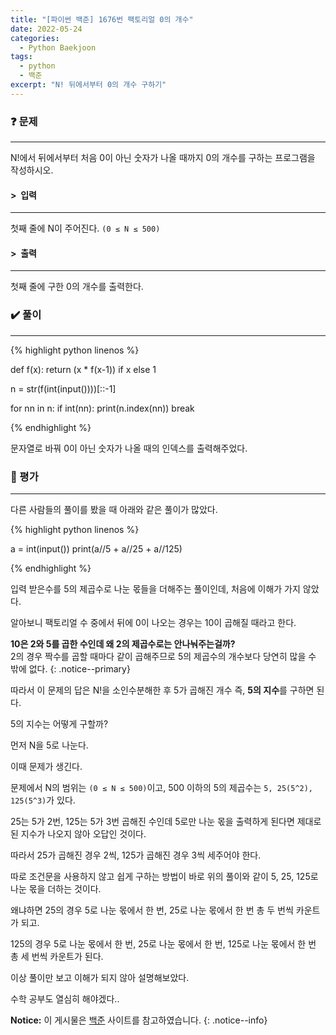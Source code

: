 ```yaml
---
title: "[파이썬 백준] 1676번 팩토리얼 0의 개수"
date: 2022-05-24
categories:
  - Python Baekjoon
tags:
  - python
  - 백준
excerpt: "N! 뒤에서부터 0의 개수 구하기"
---
```


### ❓ 문제

---

N!에서 뒤에서부터 처음 0이 아닌 숫자가 나올 때까지 0의 개수를 구하는 프로그램을 작성하시오.<br>


#### > &nbsp;입력

---

첫째 줄에 N이 주어진다. `(0 ≤ N ≤ 500)`<br>


#### > &nbsp;출력

---

첫째 줄에 구한 0의 개수를 출력한다.<br>


### ✔️ 풀이

---

{% highlight python linenos %}

def f(x):
    return (x * f(x-1)) if x else 1


n = str(f(int(input())))[::-1]

for nn in n:
    if int(nn):
        print(n.index(nn))
        break

{% endhighlight %}

문자열로 바꿔 0이 아닌 숫자가 나올 때의 인덱스를 출력해주었다.

### 💬 평가

---

다른 사람들의 풀이를 봤을 때 아래와 같은 풀이가 많았다.

{% highlight python linenos %}

a = int(input())
print(a//5 + a//25 + a//125)

{% endhighlight %}

입력 받은수를 5의 제곱수로 나눈 몫들을 더해주는 풀이인데, 처음에 이해가 가지 않았다.

알아보니 팩토리얼 수 중에서 뒤에 0이 나오는 경우는 10이 곱해질 때라고 한다.

**10은 2와 5를 곱한 수인데 왜 2의 제곱수로는 안나눠주는걸까?**<br>
2의 경우 짝수를 곱할 때마다 같이 곱해주므로 5의 제곱수의 개수보다 당연히 많을 수 밖에 없다.
{: .notice--primary}

따라서 이 문제의 답은 N!을 소인수분해한 후 5가 곱해진 개수 즉, **5의 지수**를 구하면 된다.

5의 지수는 어떻게 구할까?

먼저 N을 5로 나눈다.

이때 문제가 생긴다.

문제에서 N의 범위는 `(0 ≤ N ≤ 500)`이고, 500 이하의 5의 제곱수는 `5, 25(5^2), 125(5^3)`가 있다.

25는 5가 2번, 125는 5가 3번 곱해진 수인데 5로만 나눈 몫을 출력하게 된다면 제대로된 지수가 나오지 않아 오답인 것이다.

따라서 25가 곱해진 경우 2씩, 125가 곱해진 경우 3씩 세주어야 한다.

따로 조건문을 사용하지 않고 쉽게 구하는 방법이 바로 위의 풀이와 같이 5, 25, 125로 나눈 몫을 더하는 것이다.

왜냐하면 25의 경우 5로 나눈 몫에서 한 번, 25로 나눈 몫에서 한 번 총 두 번씩 카운트가 되고.

125의 경우 5로 나눈 몫에서 한 번, 25로 나눈 몫에서 한 번, 125로 나눈 몫에서 한 번 총 세 번씩 카운트가 된다.

이상 풀이만 보고 이해가 되지 않아 설명해보았다.

수학 공부도 열심히 해야겠다..


**Notice:** 이 게시물은 [백준](https://www.acmicpc.net/problem/1676) 사이트를 참고하였습니다.
{: .notice--info}
